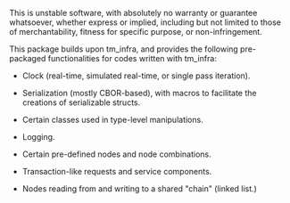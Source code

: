 This is unstable software, with absolutely no warranty or guarantee whatsoever, whether express or implied, including but not limited to those of merchantability, fitness for specific purpose, or non-infringement.

This package builds upon tm_infra, and provides the following pre-packaged functionalities for codes written with tm_infra:

* Clock (real-time, simulated real-time, or single pass iteration).

* Serialization (mostly CBOR-based), with macros to facilitate the creations of serializable structs.

* Certain classes used in type-level manipulations.

* Logging.

* Certain pre-defined nodes and node combinations.

* Transaction-like requests and service components.

* Nodes reading from and writing to a shared "chain" (linked list.)